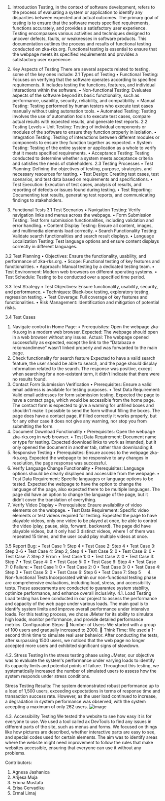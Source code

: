 
1.	 Introduction
Testing, in the context of software development, refers to the process of evaluating a system or application to identify any disparities between expected and actual outcomes. The primary goal of testing is to ensure that the software meets specified requirements, functions accurately, and provides a satisfactory user experience. Testing encompasses various activities and techniques designed to uncover defects, faults, or weaknesses in software products.
This documentation outlines the process and results of functional testing conducted on zka-rks.org. Functional testing is essential to ensure that the webpage meets its specified requirements and provides a satisfactory user experience.

2.	 Key Aspects of Testing
There are several aspects related to testing, some of the key ones include:
2.1	Types of Testing
•	Functional Testing: Focuses on verifying that the software operates according to specified requirements. It includes testing the functions, features, and individual interactions within the software.
•	Non-functional Testing: Evaluates aspects of the software beyond its basic functionality, such as performance, usability, security, reliability, and compatibility.
•	Manual Testing: Testing performed by human testers who execute test cases manually without using automation tools.
•	Automated Testing: Testing involves the use of automation tools to execute test cases, compare actual results with expected results, and generate test reports.
2.2	 Testing Levels
•	Unit Testing: Testing of individual components or modules of the software to ensure they function properly in isolation.
•	Integration Testing: Testing of interactions between different modules or components to ensure they function together as expected.
•	System Testing: Testing of the entire system or application as a whole to verify that it meets specified requirements.
•	Acceptance Testing: Testing conducted to determine whether a system meets acceptance criteria and satisfies the needs of stakeholders.
2.3	Testing Processes
•	Test Planning: Defining the objectives of testing, purpose, strategies, and necessary resources for testing.
•	Test Design: Creating test cases, test scenarios, and test data based on requirements and specifications.
•	Test Execution: Execution of test cases, analysis of results, and reporting of defects or issues found during testing.
•	Test Reporting: Documenting test results, generating test reports, and communicating findings to stakeholders.

3.	  Functional Tests
3.1	Test Scenarios
•	Navigation Testing: Verify navigation links and menus across the webpage.
•	Form Submission Testing: Test form submission functionalities, including validation and error handling.
•	Content Display Testing: Ensure all content, images, and multimedia elements load correctly.
•	Search Functionality Testing: Validate search functionalities and search result displays.
•	Language Localization Testing: Test language options and ensure content displays correctly in different languages.

3.2	Test Planning
•	Objectives: Ensure the functionality, usability, and performance of zka-rks.org.
•	Scope: Functional testing of key features and functionalities.
•	Approach: Manual testing by a dedicated testing team.
•	Test Environment: Modern web browsers on different operating systems.
•	Test Schedule: Testing to be conducted over a specified time period.

3.3	Test Strategy
•	Test Objectives: Ensure functionality, usability, security, and performance.
•	Techniques: Black-box testing, exploratory testing, regression testing.
•	Test Coverage: Full coverage of key features and functionalities.
•	Risk Management: Identification and mitigation of potential risks.

3.4	Test Cases
1.	Navigate control in Home Page:
•	Prerequisites: Open the webpage zka-rks.org in a modern web browser.
 Expected: The webpage should open in a web browser without any issues.
Actual: The webpage opened successfully as expected, except the link to the “Databaza e rekomandimeve” wasn’t linked properly and was forwarded to the main page.
2.	Check functionality for search feature
Expected to have a valid search feature, the user should be able to search, and the page should display information related to the search. 
The response was positive, except when searching for a non-existent term, it didn’t indicate that there were no results found.
3.	Contact Form Submission Verification
•	Prerequisites: Ensure a valid email address is available for testing purposes.
•	Test Data Requirement: Valid email addresses for form submission testing.
Expected the page to have a contact page, which would be accessible from the home page.
The contact form is expected to give a warning for unfilled boxes and shouldn’t make it possible to send the form without filling the boxes.
The page does have a contact page, if filled correctly it works properly, but for any other case it does not give any warning, nor stop you from submitting the form.
4.	Document Download Functionality
•	Prerequisites: Open the webpage zka-rks.org in web browser.
•	Test Data Requirement: Document name or type for testing.
Expected download links to work as intended, but it only opened the document in another tab, rather than downloading it.
5.	Responsive Testing
•	Prerequisites: Ensure access to the webpage zka-rks.org.
Expected the webpage to be responsive to any changes in resolution, the page response was successful.
6.	Verify Language Change Functionality
•	Prerequisites: Language options should be clearly displayed and accessible from the webpage.
•	Test Data Requirement: Specific languages or language options to be tested.
Expected the webpage to have the option to change the language of the page, also expected there to be multiple languages.
The page did have an option to change the language of the page, but it didn’t cover the translation of everything.
7.	Verify Video Display
•	Prerequisites: Ensure availability of video elements on the webpage.
•	Test Data Requirement: Specific video elements or test videos required for testing.
Expected the page to have playable videos, only one video to be played at once, be able to control the video (play, pause, skip, forward, backward).
The page did have playable videos, but it only had 3 distinct videos, where 1 of them was repeated 15 times, and the user could play multiple videos at once.


3.5	Report
Bug: 
•	Test Case 1: Step 4
•	Test Case 2: Step 4
•	Test Case 3: Step 2-6
•	Test Case 4: Step 2, Step 4
•	Test Case 5: 0
•	Test Case 6: 0
•	Test Case 7: Step 2
Error:
•	Test Case 1: 0
•	Test Case 2: 0
•	Test Case 3: Step 7
•	Test Case 4: 0
•	Test Case 5: 0
•	Test Case 6: Step 4
•	Test Case 7: 0 
Failure:
•	Test Case 1: 0
•	Test Case 2: 0
•	Test Case 3: 0
•	Test Case 4: Step 3
•	Test Case 5: 0
•	Test Case 6: Step 6
•	Test Case 7: Step 5
 
4.	 Non-functional Tests
Incorporated within our non-functional testing phase are comprehensive evaluations, including load, stress, and accessibility tests. These assessments are conducted to guarantee system stability, optimize performance, and enhance overall inclusivity.
4.1.	Load Testing
Load testing has been conducted in our project to assess the performance and capacity of the web page under various loads. The main goal is to identify system limits and improve overall performance under intensive loads. For this testing process, we chose JMeter for its ability to simulate high loads, monitor performance, and provide detailed performance metrics.
Configuration Steps:
	Number of Users: We started with a group of 100 users and gradually increased to 2000.
	Think Time: We used a 1-second think time to simulate real user behavior.
After conducting the tests, after surpassing 1500 users, we noticed that the web page no longer accepted more users and exhibited significant signs of slowdown.



4.2.	Stress Testing
In the stress testing phase using JMeter, our objective was to evaluate the system's performance under varying loads to identify its capacity limits and potential points of failure. Throughout this testing, we systematically increased the number of simulated users to assess how the system responds under stress conditions.

Stress Testing Results:
The system demonstrated robust performance up to a load of 1,500 users, exceeding expectations in terms of response time and transaction success rate. However, as the user load continued to increase, a degradation in system performance was observed, with the system accepting a maximum of only 262 users.
![image](https://github.com/ermallimaj/functional-and-non-functional-testing-ZKA-webpage/assets/121945435/03f3c6bf-4966-483a-8ac4-8f2a7e4872aa)

4.3.	Accessibility Testing
We tested the website to see how easy it is for everyone to use. We used a tool called ax DevTools to find any issues in different parts of the site, such as menus and forms. We focused on things like how pictures are described, whether interactive parts are easy to see, and special codes used for certain elements. The aim was to identify areas where the website might need improvement to follow the rules that make websites accessible, ensuring that everyone can use it without any problems.



Contributors:
1. Agnesa Jashanica
2. Arijesa Muja
3. Eriona Mustafa
4. Erisa Cervadiku
5. Ermal Limaj
